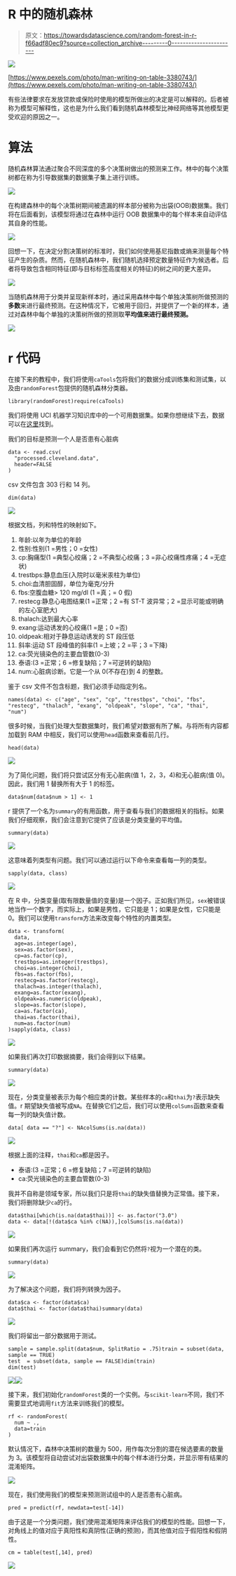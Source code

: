 # R 中的随机森林

> 原文：<https://towardsdatascience.com/random-forest-in-r-f66adf80ec9?source=collection_archive---------0----------------------->

![](img/59a22ac84e43d94ec1932a29407ce659.png)

[https://www.pexels.com/photo/man-writing-on-table-3380743/](https://www.pexels.com/photo/man-writing-on-table-3380743/)

有些法律要求在发放贷款或保险时使用的模型所做出的决定是可以解释的。后者被称为模型可解释性，这也是为什么我们看到随机森林模型比神经网络等其他模型更受欢迎的原因之一。

# 算法

随机森林算法通过聚合不同深度的多个决策树做出的预测来工作。林中的每个决策树都在称为引导数据集的数据集子集上进行训练。

![](img/5f73db413c8cc28c0d0d444fae5d3ea4.png)

在构建森林中的每个决策树期间被遗漏的样本部分被称为出袋(OOB)数据集。我们将在后面看到，该模型将通过在森林中运行 OOB 数据集中的每个样本来自动评估其自身的性能。

![](img/64e1e42ee229ddc471f0bcd8995acbd0.png)

回想一下，在决定分割决策树的标准时，我们如何使用基尼指数或熵来测量每个特征产生的杂质。然而，在随机森林中，我们随机选择预定数量特征作为候选者。后者将导致包含相同特征(即与目标标签高度相关的特征)的树之间的更大差异。

![](img/2e6576e34ffe0f577603c55b8ff5675f.png)

当随机森林用于分类并呈现新样本时，通过采用森林中每个单独决策树所做预测的**多数**来进行最终预测。在这种情况下，它被用于回归，并提供了一个新的样本，通过对森林中每个单独的决策树所做的预测取**平均值来进行最终预测。**

![](img/b9485583dde606a2e3b7d3c7ce1edc80.png)

# r 代码

在接下来的教程中，我们将使用`caTools`包将我们的数据分成训练集和测试集，以及由`randomForest`包提供的随机森林分类器。

```
library(randomForest)require(caTools)
```

我们将使用 UCI 机器学习知识库中的一个可用数据集。如果你想继续下去，数据可以在[这里](https://archive.ics.uci.edu/ml/datasets/Heart+Disease)找到。

我们的目标是预测一个人是否患有心脏病

```
data <- read.csv(
  "processed.cleveland.data",
  header=FALSE
)
```

csv 文件包含 303 行和 14 列。

```
dim(data)
```

![](img/9f7e3118f7d3b95bd701782a253fe7b8.png)

根据文档，列和特性的映射如下。

1.  年龄:以年为单位的年龄
2.  性别:性别(1 =男性；0 =女性)
3.  cp:胸痛型(1 =典型心绞痛；2 =不典型心绞痛；3 =非心绞痛性疼痛；4 =无症状)
4.  trestbps:静息血压(入院时以毫米汞柱为单位)
5.  choi:血清胆固醇，单位为毫克/分升
6.  fbs:空腹血糖> 120 mg/dl (1 =真；= 0 假)
7.  restecg:静息心电图结果(1 =正常；2 =有 ST-T 波异常；2 =显示可能或明确的左心室肥大)
8.  thalach:达到最大心率
9.  exang:运动诱发的心绞痛(1 =是；0 =否)
10.  oldpeak:相对于静息运动诱发的 ST 段压低
11.  斜率:运动 ST 段峰值的斜率(1 =上坡；2 =平；3 =下降)
12.  ca:荧光镜染色的主要血管数(0-3)
13.  泰语:(3 =正常；6 =修复缺陷；7 =可逆转的缺陷)
14.  num:心脏病诊断。它是一个从 0(不存在)到 4 的整数。

鉴于 csv 文件不包含标题，我们必须手动指定列名。

```
names(data) <- c("age", "sex", "cp", "trestbps", "choi", "fbs", "restecg", "thalach", "exang", "oldpeak", "slope", "ca", "thai", "num")
```

很多时候，当我们处理大型数据集时，我们希望对数据有所了解。与将所有内容都加载到 RAM 中相反，我们可以使用`head`函数来查看前几行。

```
head(data)
```

![](img/2c959fb07803198508a261963986c06b.png)

为了简化问题，我们将只尝试区分有无心脏病(值 1，2，3，4)和无心脏病(值 0)。因此，我们用 1 替换所有大于 1 的标签。

```
data$num[data$num > 1] <- 1
```

r 提供了一个名为`summary`的有用函数，用于查看与我们的数据相关的指标。如果我们仔细观察，我们会注意到它提供了应该是分类变量的平均值。

```
summary(data)
```

![](img/3b7e90a2b9e454b230bbacb624cfee06.png)

这意味着列类型有问题。我们可以通过运行以下命令来查看每一列的类型。

```
sapply(data, class)
```

![](img/0649e2cb0c18f9bf07415d62b0a23f5e.png)

在 R 中，分类变量(取有限数量值的变量)是一个因子。正如我们所见，`sex`被错误地当作一个数字，而实际上，如果是男性，它只能是 1；如果是女性，它只能是 0。我们可以使用`transform`方法来改变每个特性的内置类型。

```
data <- transform(
  data,
  age=as.integer(age),
  sex=as.factor(sex),
  cp=as.factor(cp),
  trestbps=as.integer(trestbps),
  choi=as.integer(choi),
  fbs=as.factor(fbs),
  restecg=as.factor(restecg),
  thalach=as.integer(thalach),
  exang=as.factor(exang),
  oldpeak=as.numeric(oldpeak),
  slope=as.factor(slope),
  ca=as.factor(ca),
  thai=as.factor(thai),
  num=as.factor(num)
)sapply(data, class)
```

![](img/3b08cedff3e51abeaf28ec8632c6a5c8.png)

如果我们再次打印数据摘要，我们会得到以下结果。

```
summary(data)
```

![](img/69404ee1bcc39483cc28be4e1cfea8ab.png)

现在，分类变量被表示为每个相应类的计数。某些样本的`ca`和`thai`为`?`表示缺失值。r 期望缺失值被写成`NA`。在替换它们之后，我们可以使用`colSums`函数来查看每一列的缺失值计数。

```
data[ data == "?"] <- NAcolSums(is.na(data))
```

![](img/9cf5db014660eb300545611b52a2009e.png)

根据上面的注释，`thai`和`ca`都是因子。

*   泰语:(3 =正常；6 =修复缺陷；7 =可逆转的缺陷)
*   ca:荧光镜染色的主要血管数(0-3)

我并不自称是领域专家，所以我们只是将`thai`的缺失值替换为正常值。接下来，我们将删除缺少`ca`的行。

```
data$thai[which(is.na(data$thai))] <- as.factor("3.0")
data <- data[!(data$ca %in% c(NA)),]colSums(is.na(data))
```

![](img/e889577d9c14fb86ccff5ee860e60e91.png)

如果我们再次运行 summary，我们会看到它仍然将`?`视为一个潜在的类。

```
summary(data)
```

![](img/bcac21be32c9c5b5f059f6ad7091dbe5.png)

为了解决这个问题，我们将列转换为因子。

```
data$ca <- factor(data$ca)
data$thai <- factor(data$thai)summary(data)
```

![](img/b6a2c9bc35d4fae20c97384c5a5f9071.png)

我们将留出一部分数据用于测试。

```
sample = sample.split(data$num, SplitRatio = .75)train = subset(data, sample == TRUE)
test  = subset(data, sample == FALSE)dim(train)
dim(test)
```

![](img/8976604bc5d903f969f958c795321dca.png)![](img/084f1e9bd36edd98fbf052cfbf8f8c4a.png)

接下来，我们初始化`randomForest`类的一个实例。与`scikit-learn`不同，我们不需要显式地调用`fit`方法来训练我们的模型。

```
rf <- randomForest(
  num ~ .,
  data=train
)
```

默认情况下，森林中决策树的数量为 500，用作每次分割的潜在候选要素的数量为 3。该模型将自动尝试对出袋数据集中的每个样本进行分类，并显示带有结果的混淆矩阵。

![](img/891ff2087c0daf51ed1f55769d6bbca1.png)

现在，我们使用我们的模型来预测测试组中的人是否患有心脏病。

```
pred = predict(rf, newdata=test[-14])
```

由于这是一个分类问题，我们使用混淆矩阵来评估我们的模型的性能。回想一下，对角线上的值对应于真阳性和真阴性(正确的预测)，而其他值对应于假阳性和假阴性。

```
cm = table(test[,14], pred)
```

![](img/286cdbc368f6aeb24e174d87a1936738.png)